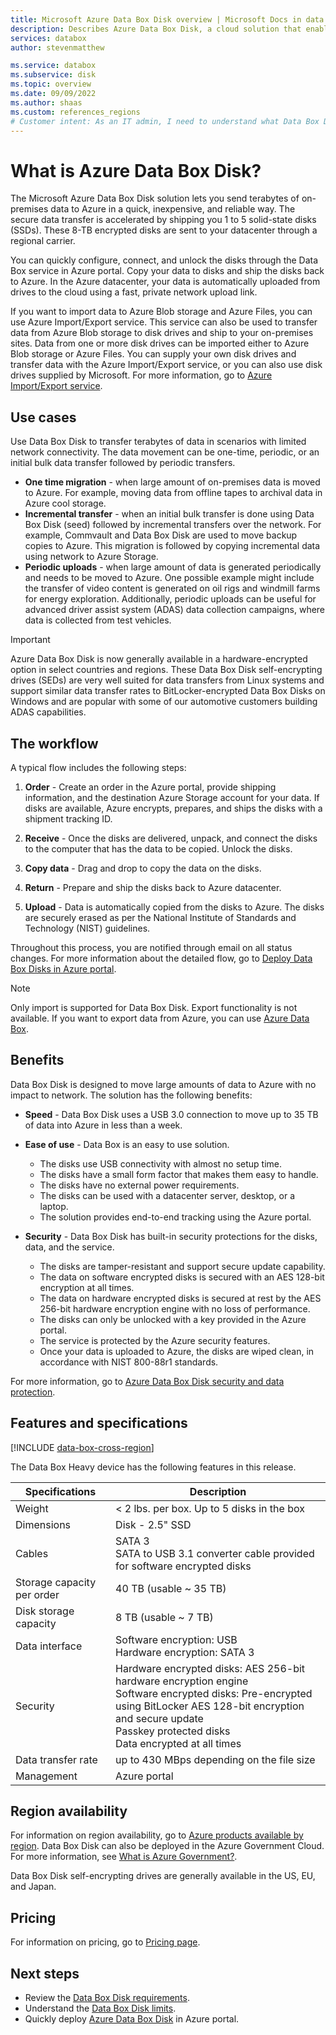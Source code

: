 ```yaml
---
title: Microsoft Azure Data Box Disk overview | Microsoft Docs in data 
description: Describes Azure Data Box Disk, a cloud solution that enables you to transfer large amounts of data into Azure
services: databox
author: stevenmatthew

ms.service: databox
ms.subservice: disk
ms.topic: overview
ms.date: 09/09/2022
ms.author: shaas
ms.custom: references_regions
# Customer intent: As an IT admin, I need to understand what Data Box Disk is and how it works so I can use it to import on-premises data into Azure.
---
```


# What is Azure Data Box Disk?

The Microsoft Azure Data Box Disk solution lets you send terabytes of on-premises data to Azure in a quick, inexpensive, and reliable way. The secure data transfer is accelerated by shipping you 1 to 5 solid-state disks (SSDs). These 8-TB encrypted disks are sent to your datacenter through a regional carrier.

You can quickly configure, connect, and unlock the disks through the Data Box service in Azure portal. Copy your data to disks and ship the disks back to Azure. In the Azure datacenter, your data is automatically uploaded from drives to the cloud using a fast, private network upload link.

If you want to import data to Azure Blob storage and Azure Files, you can use Azure Import/Export service. This service can also be used to transfer data from Azure Blob storage to disk drives and ship to your on-premises sites. Data from one or more disk drives can be imported either to Azure Blob storage or Azure Files. You can supply your own disk drives and transfer data with the Azure Import/Export service, or you can also use disk drives supplied by Microsoft. For more information, go to [Azure Import/Export service](../import-export/storage-import-export-service.md).

## Use cases

Use Data Box Disk to transfer terabytes of data in scenarios with limited network connectivity. The data movement can be one-time, periodic, or an initial bulk data transfer followed by periodic transfers.

- **One time migration** - when large amount of on-premises data is moved to Azure. For example, moving data from offline tapes to archival data in Azure cool storage.
- **Incremental transfer** - when an initial bulk transfer is done using Data Box Disk (seed) followed by incremental transfers over the network. For example, Commvault and Data Box Disk are used to move backup copies to Azure. This migration is followed by copying incremental data using network to Azure Storage.
- **Periodic uploads** - when large amount of data is generated periodically and needs to be moved to Azure. One possible example might include the transfer of video content is generated on oil rigs and windmill farms for energy exploration. Additionally, periodic uploads can be useful for advanced driver assist system (ADAS) data collection campaigns, where data is collected from test vehicles.

> [!IMPORTANT]
> Azure Data Box Disk is now generally available in a hardware-encrypted option in select countries and regions. These Data Box Disk self-encrypting drives (SEDs) are very well suited for data transfers from Linux systems and support similar data transfer rates to BitLocker-encrypted Data Box Disks on Windows and are popular with some of our automotive customers building ADAS capabilities.

## The workflow

A typical flow includes the following steps:

1. **Order** - Create an order in the Azure portal, provide shipping information, and the destination Azure Storage account for your data. If disks are available, Azure encrypts, prepares, and ships the disks with a shipment tracking ID.

2. **Receive** - Once the disks are delivered, unpack, and connect the disks to the computer that has the data to be copied. Unlock the disks.

3. **Copy data** - Drag and drop to copy the data on the disks.

4. **Return** - Prepare and ship the disks back to Azure datacenter.

5. **Upload** - Data is automatically copied from the disks to Azure. The disks are securely erased as per the National Institute of Standards and Technology (NIST) guidelines.

Throughout this process, you are notified through email on all status changes. For more information about the detailed flow, go to [Deploy Data Box Disks in Azure portal](data-box-disk-quickstart-portal.md).

> [!NOTE]
> Only import is supported for Data Box Disk. Export functionality is not available. If you want to export data from Azure, you can use [Azure Data Box](data-box-overview.md).

## Benefits

Data Box Disk is designed to move large amounts of data to Azure with no impact to network. The solution has the following benefits:

- **Speed** - Data Box Disk uses a USB 3.0 connection to move up to 35 TB of data into Azure in less than a week.

- **Ease of use** - Data Box is an easy to use solution.

  - The disks use USB connectivity with almost no setup time.
  - The disks have a small form factor that makes them easy to handle.
  - The disks have no external power requirements.
  - The disks can be used with a datacenter server, desktop, or a laptop.
  - The solution provides end-to-end tracking using the Azure portal.

- **Security** - Data Box Disk has built-in security protections for the disks, data, and the service.
  - The disks are tamper-resistant and support secure update capability.
  - The data on software encrypted disks is secured with an AES 128-bit encryption at all times.
  - The data on hardware encrypted disks is secured at rest by the AES 256-bit hardware encryption engine with no loss of performance.
  - The disks can only be unlocked with a key provided in the Azure portal.
  - The service is protected by the Azure security features.
  - Once your data is uploaded to Azure, the disks are wiped clean, in accordance with NIST 800-88r1 standards.  

For more information, go to [Azure Data Box Disk security and data protection](data-box-disk-security.md).

## Features and specifications

[!INCLUDE [data-box-cross-region](../../includes/data-box-cross-region.md)]

The Data Box Heavy device has the following features in this release.

| Specifications                                          | Description              |
|---------------------------------------------------------|--------------------------|
| Weight                                                  | < 2 lbs. per box. Up to 5 disks in the box                |
| Dimensions                                              | Disk - 2.5" SSD |
| Cables                                                  | SATA 3<br>SATA to USB 3.1 converter cable provided for software encrypted disks |
| Storage capacity per order                              | 40 TB (usable ~ 35 TB)|
| Disk storage capacity                                   | 8 TB (usable ~ 7 TB)|
| Data interface                                          | Software encryption: USB<br>Hardware encryption: SATA 3 |
| Security                                                | Hardware encrypted disks: AES 256-bit hardware encryption engine<br>Software encrypted disks: Pre-encrypted using BitLocker AES 128-bit encryption and secure update <br> Passkey protected disks <br> Data encrypted at all times  |
| Data transfer rate                                      | up to 430 MBps depending on the file size      |
|Management                                               | Azure portal |

## Region availability

For information on region availability, go to [Azure products available by region](https://azure.microsoft.com/global-infrastructure/services/?products=databox&regions=all). Data Box Disk can also be deployed in the Azure Government Cloud. For more information, see [What is Azure Government?](../azure-government/documentation-government-welcome.md).

Data Box Disk self-encrypting drives are generally available in the US, EU, and Japan. 

## Pricing

For information on pricing, go to [Pricing page](https://azure.microsoft.com/pricing/details/databox/disk/).

## Next steps

- Review the [Data Box Disk requirements](data-box-disk-system-requirements.md).
- Understand the [Data Box Disk limits](data-box-disk-limits.md).
- Quickly deploy [Azure Data Box Disk](data-box-disk-quickstart-portal.md) in Azure portal.
